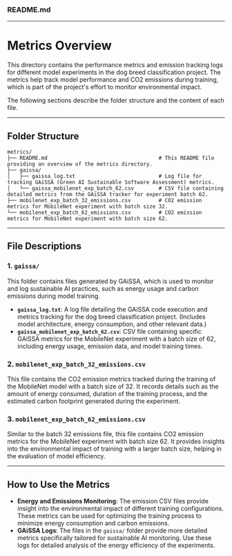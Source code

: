### README.md

---

# Metrics Overview

This directory contains the performance metrics and emission tracking logs for different model experiments in the dog breed classification project. The metrics help track model performance and CO2 emissions during training, which is part of the project's effort to monitor environmental impact.

The following sections describe the folder structure and the content of each file.

---

## Folder Structure

```
metrics/
├── README.md                                    # This README file providing an overview of the metrics directory.
├── gaissa/
│   ├── gaissa_log.txt                           # Log file for tracking GAiSSA (Green AI Sustainable Software Assessment) metrics.
│   └── gaissa_mobilenet_exp_batch_62.csv        # CSV file containing detailed metrics from the GAiSSA tracker for experiment batch 62.
├── mobilenet_exp_batch_32_emissions.csv         # CO2 emission metrics for MobileNet experiment with batch size 32.
└── mobilenet_exp_batch_62_emissions.csv         # CO2 emission metrics for MobileNet experiment with batch size 62.
```

---

## File Descriptions

### 1. `gaissa/`
This folder contains files generated by GAiSSA, which is used to monitor and log sustainable AI practices, such as energy usage and carbon emissions during model training.

- **`gaissa_log.txt`**: A log file detailing the GAiSSA code execution and metrics tracking for the dog breed classification project. (Includes model architecture, energy consumption, and other relevant data.)
- **`gaissa_mobilenet_exp_batch_62.csv`**: CSV file containing specific GAiSSA metrics for the MobileNet experiment with a batch size of 62, including energy usage, emission data, and model training times.

### 2. `mobilenet_exp_batch_32_emissions.csv`
This file contains the CO2 emission metrics tracked during the training of the MobileNet model with a batch size of 32. It records details such as the amount of energy consumed, duration of the training process, and the estimated carbon footprint generated during the experiment.

### 3. `mobilenet_exp_batch_62_emissions.csv`
Similar to the batch 32 emissions file, this file contains CO2 emission metrics for the MobileNet experiment with batch size 62. It provides insights into the environmental impact of training with a larger batch size, helping in the evaluation of model efficiency.

---

## How to Use the Metrics

- **Energy and Emissions Monitoring**: The emission CSV files provide insight into the environmental impact of different training configurations. These metrics can be used for optimizing the training process to minimize energy consumption and carbon emissions.
- **GAiSSA Logs**: The files in the `gaissa/` folder provide more detailed metrics specifically tailored for sustainable AI monitoring. Use these logs for detailed analysis of the energy efficiency of the experiments.
